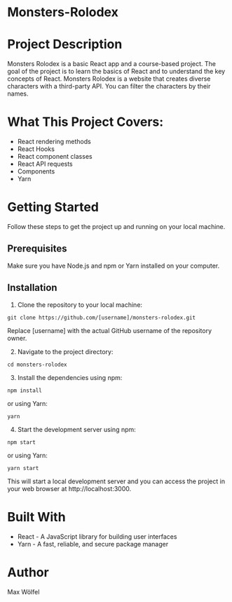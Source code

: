 # Monsters-Rolodex

# Project Description

Monsters Rolodex is a basic React app and a course-based project. The goal of the project is to learn the basics of React and to understand the key concepts of React. Monsters Rolodex is a website that creates diverse characters with a third-party API. You can filter the characters by their names.

# What This Project Covers:

- React rendering methods
- React Hooks
- React component classes
- React API requests
- Components
- Yarn

# Getting Started
Follow these steps to get the project up and running on your local machine.

## Prerequisites
Make sure you have Node.js and npm or Yarn installed on your computer.

## Installation
1. Clone the repository to your local machine:
```
git clone https://github.com/[username]/monsters-rolodex.git
```
Replace [username] with the actual GitHub username of the repository owner.

2. Navigate to the project directory:
```
cd monsters-rolodex
```

3. Install the dependencies using npm:

```
npm install
```
or using Yarn:

```
yarn
```

4. Start the development server using npm:

```
npm start
```
or using Yarn:

```
yarn start
```
This will start a local development server and you can access the project in your web browser at http://localhost:3000.


# Built With

- React - A JavaScript library for building user interfaces
- Yarn - A fast, reliable, and secure package manager

# Author
Max Wölfel
